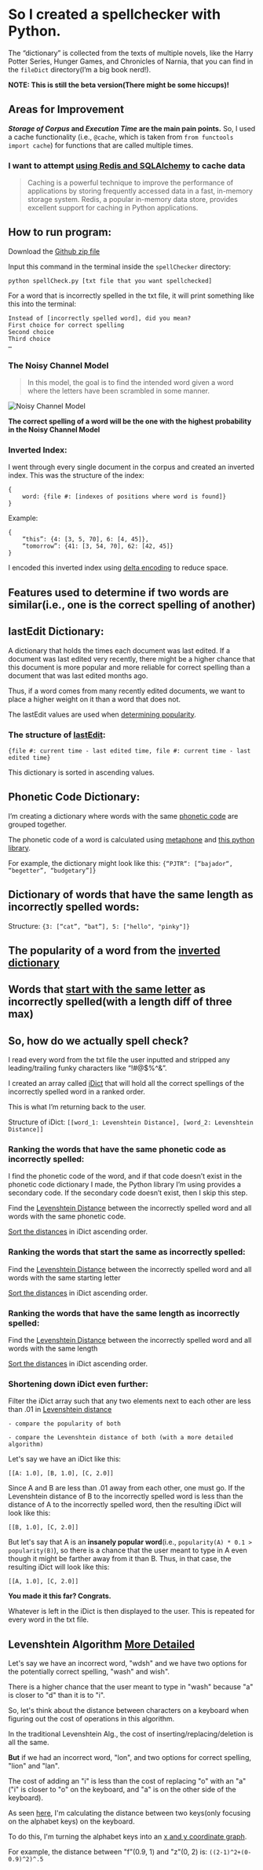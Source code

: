 # So I created a spellchecker with Python. 
The “dictionary” is collected from the texts of multiple novels, like the Harry Potter Series, Hunger Games, and Chronicles of Narnia, that you can find in the `fileDict` directory(I’m a big book nerd!). 

**NOTE: This is still the beta version(There might be some hiccups)!**
## Areas for Improvement 
**_Storage of Corpus_ and _Execution Time_ are the main pain points.**
So, I used a cache functionality (i.e., `@cache`, which is taken from `from functools import cache`) for functions that are called multiple times. 

### I want to attempt [using Redis and SQLAlchemy](https://levelup.gitconnected.com/caching-data-with-redis-and-sqlalchemy-in-python-a-step-by-step-guide-97f898f55ef) to cache data
> Caching is a powerful technique to improve the performance of applications by storing frequently accessed data in a fast, in-memory storage system. Redis, a popular in-memory data store, provides excellent support for caching in Python applications.

## How to run program:
Download the [Github zip file](https://github.com/RachaelSMathew/spellChecker/tree/main)

Input this command in the terminal inside the `spellChecker` directory:

`python spellCheck.py [txt file that you want spellchecked]`

For a word that is incorrectly spelled in the txt file, it will print something like this into the terminal:
```
Instead of [incorrectly spelled word], did you mean?
First choice for correct spelling
Second choice
Third choice
…
```
### The Noisy Channel Model

> In this model, the goal is to find the intended word given a word where the letters have been scrambled in some manner.
> 
![Noisy Channel Model](https://sandipanweb.files.wordpress.com/2017/05/im01.png?w=676)

**The correct spelling of a word will be the one with the highest probability in the Noisy Channel Model**

### Inverted Index:
I went through every single document in the corpus and created an inverted index.
This was the structure of the index:
```
{
	word: {file #: [indexes of positions where word is found]}
}
```

Example:
```
{
	“this”: {4: [3, 5, 70], 6: [4, 45]},
	“tomorrow”: {41: [3, 54, 70], 62: [42, 45]}
}
```

I encoded this inverted index using [delta encoding](https://github.com/RachaelSMathew/spellChecker/blob/2fd9d16e9638dfbbd6503e47e78461047765b133/spellCheck.py#L121) to reduce space.

## Features used to determine if two words are similar(i.e., one is the correct spelling of another)

## lastEdit Dictionary: 
A dictionary that holds the times each document was last edited. 
If a document was last edited very recently, there might be a higher chance that this document is more popular and more reliable for correct spelling than a document that was last edited months ago. 

Thus, if a word comes from many recently edited documents, we want to place a higher weight on it than a word that does not. 

The lastEdit values are used when [determining popularity](https://github.com/RachaelSMathew/spellChecker/blob/1342ebf17b79052d2e37c9affcc1925738bee0f5/spellCheck.py#L81).

### The structure of [lastEdit](https://github.com/RachaelSMathew/spellChecker/blob/1342ebf17b79052d2e37c9affcc1925738bee0f5/spellCheck.py):
`{file #: current time - last edited time, file #: current time - last edited time}`

This dictionary is sorted in ascending values.

## Phonetic Code Dictionary:
I’m creating a dictionary where words with the same [phonetic code](https://en.wikipedia.org/wiki/Phonetic_algorithm) are grouped together. 

The phonetic code of a word is calculated using [metaphone](https://en.wikipedia.org/wiki/Metaphone) and [this python library](https://pypi.org/project/Metaphone/). 

For example, the dictionary might look like this:
`{“PJTR“: [“bajador“, “begetter”, “budgetary”]}`

## Dictionary of words that have the same length as incorrectly spelled words:

Structure: `{3: [“cat”, “bat”], 5: ["hello", "pinky"]}`

## The popularity of a word from the [inverted dictionary](https://github.com/RachaelSMathew/spellChecker/blob/2fd9d16e9638dfbbd6503e47e78461047765b133/spellCheck.py#L128)

## Words that [start with the same letter](https://github.com/RachaelSMathew/spellChecker/blob/2fd9d16e9638dfbbd6503e47e78461047765b133/spellCheck.py#L139) as incorrectly spelled(with a length diff of three max)

## So, how do we actually spell check?
I read every word from the txt file the user inputted and stripped any leading/trailing funky characters like “!#@$%^&”. 

I created an array called [iDict](https://github.com/RachaelSMathew/spellChecker/blob/2fd9d16e9638dfbbd6503e47e78461047765b133/spellCheck.py#L172) that will hold all the correct spellings of the incorrectly spelled word in a ranked order. 

This is what I’m returning back to the user. 

Structure of iDict:
`[[word_1: Levenshtein Distance], [word_2: Levenshtein Distance]]`

### Ranking the words that have the same phonetic code as incorrectly spelled:
I find the phonetic code of the word, and if that code doesn’t exist in the phonetic code dictionary I made, the Python library I’m using provides a secondary code.
If the secondary code doesn’t exist, then I skip this step. 

Find the [Levenshtein Distance](https://www.educative.io/answers/the-levenshtein-distance-algorithm) between the incorrectly spelled word and all words with the same phonetic code.

[Sort the distances](https://github.com/RachaelSMathew/spellChecker/blob/2fd9d16e9638dfbbd6503e47e78461047765b133/spellCheck.py#L177) in iDict ascending order. 

### Ranking the words that start the same as incorrectly spelled:
Find the [Levenshtein Distance](https://www.educative.io/answers/the-levenshtein-distance-algorithm) between the incorrectly spelled word and all words with the same starting letter

[Sort the distances](https://github.com/RachaelSMathew/spellChecker/blob/2fd9d16e9638dfbbd6503e47e78461047765b133/spellCheck.py#L177) in iDict ascending order. 

### Ranking the words that have the same length as incorrectly spelled:
Find the [Levenshtein Distance](https://www.educative.io/answers/the-levenshtein-distance-algorithm) between the incorrectly spelled word and all words with the same length

[Sort the distances](https://github.com/RachaelSMathew/spellChecker/blob/2fd9d16e9638dfbbd6503e47e78461047765b133/spellCheck.py#L177) in iDict ascending order. 

### Shortening down iDict even further:
Filter the iDict array such that any two elements next to each other are less than .01 in [Levenshtein distance](https://github.com/RachaelSMathew/spellChecker/blob/2fd9d16e9638dfbbd6503e47e78461047765b133/spellCheck.py#L202C8-L202C8)

	- compare the popularity of both 
 
	- compare the Levenshtein distance of both (with a more detailed algorithm)

Let's say we have an iDict like this:

`[[A: 1.0], [B, 1.0], [C, 2.0]]`

Since A and B are less than .01 away from each other, one must go.
If the Levenshtein distance of B to the incorrectly spelled word is less than the distance of A to the incorrectly spelled word, then the resulting iDict will look like this:

`[[B, 1.0], [C, 2.0]]`

But let's say that A is an **insanely popular word**(i.e., `popularity(A) * 0.1 > popularity(B)`), so there is a chance that the user meant to type in A even though it might be farther away from it than B.
Thus, in that case, the resulting iDict will look like this:

`[[A, 1.0], [C, 2.0]]`

**You made it this far? Congrats.**

Whatever is left in the iDict is then displayed to the user. This is repeated for every word in the txt file. 

## Levenshtein Algorithm [More Detailed](https://github.com/RachaelSMathew/spellChecker/blob/1725fa47d4848ffbf76d8b01da489c9d5696fc4f/spellCheck.py#L70-L72)
Let's say we have an incorrect word, "wdsh" and we have two options for the potentially correct spelling, "wash" and wish".

There is a higher chance that the user meant to type in "wash" because "a" is closer to "d" than it is to "i".

So, let's think about the distance between characters on a keyboard when figuring out the cost of operations in this algorithm. 

In the traditional Levenshtein Alg., the cost of inserting/replacing/deletion is all the same.

**But** if we had an incorrect word, "lon", and two options for correct spelling, "lion" and "lan". 

The cost of adding an "i" is less than the cost of replacing "o" with an "a"("i" is closer to "o" on the keyboard, and "a" is on the other side of the keyboard). 

As seen [here](https://github.com/RachaelSMathew/spellChecker/blob/1342ebf17b79052d2e37c9affcc1925738bee0f5/spellCheck.py#L28), I'm calculating the distance between two keys(only focusing on the alphabet keys) on the keyboard.

To do this, I'm turning the alphabet keys into an [x and y coordinate graph](https://drive.google.com/file/d/1Ia5p5dsX6LNtoloYZYcVz3avklBGLX_h/view?usp=sharing). 

For example, the distance between "f"(0.9, 1) and "z"(0, 2)  is: `((2-1)^2+(0-0.9)^2)^.5`


